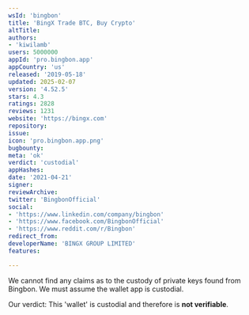 ```yaml
---
wsId: 'bingbon'
title: 'BingX Trade BTC, Buy Crypto'
altTitle: 
authors:
- 'kiwilamb'
users: 5000000
appId: 'pro.bingbon.app'
appCountry: 'us'
released: '2019-05-18'
updated: 2025-02-07
version: '4.52.5'
stars: 4.3
ratings: 2828
reviews: 1231
website: 'https://bingx.com'
repository: 
issue: 
icon: 'pro.bingbon.app.png'
bugbounty: 
meta: 'ok'
verdict: 'custodial'
appHashes: 
date: '2021-04-21'
signer: 
reviewArchive: 
twitter: 'BingbonOfficial'
social:
- 'https://www.linkedin.com/company/bingbon'
- 'https://www.facebook.com/BingbonOfficial'
- 'https://www.reddit.com/r/Bingbon'
redirect_from: 
developerName: 'BINGX GROUP LIMITED'
features: 

---
```


We cannot find any claims as to the custody of private keys found from Bingbon.
We must assume the wallet app is custodial.

Our verdict: This 'wallet' is custodial and therefore is **not verifiable**.
